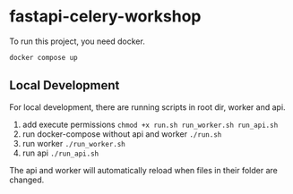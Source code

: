 # fastapi-celery-workshop

To run this project, you need docker.

```sh
docker compose up
```

## Local Development

For local development, there are running scripts in root dir, worker and api.

1. add execute permissions `chmod +x run.sh run_worker.sh run_api.sh`
1. run docker-compose without api and worker `./run.sh`
1. run worker `./run_worker.sh`
1. run api `./run_api.sh`

The api and worker will automatically reload when files in their folder are changed.